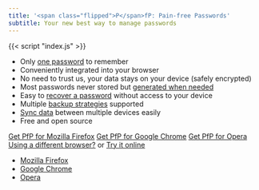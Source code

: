 ```yaml
---
title: '<span class="flipped">P</span>fP: Pain-free Passwords'
subtitle: Your new best way to manage passwords
---
```


{{< script "index.js" >}}

* Only [one password](/documentation/choosing-master-password/) to remember
* Conveniently integrated into your browser
* No need to trust us, your data stays on your device (safely encrypted)
* Most passwords never stored but [generated when needed](/documentation/generated-vs-stored/)
* Easy to [recover a password](/documentation/recovery-strategies/#recovering-generated-passwords-without-backup) without access to your device
* Multiple [backup strategies](/documentation/recovery-strategies/) supported
* [Sync data](/documentation/sync/) between multiple devices easily
* Free and open source

<p>
  <span class="install-container">
    <a class="install firefox" href="https://addons.mozilla.org/addon/easy-passwords/">Get PfP for Mozilla Firefox</a>
    <a class="install chrome" href="https://chrome.google.com/webstore/detail/hplhaekjfmjfnfdllkpjpeenlbclffgh">Get PfP for Google Chrome</a>
    <a class="install opera" href="https://addons.opera.com/extensions/details/easy-passwords/">Get PfP for Opera</a>
    <a class="show-type-selector" href="#">Using a different browser?</a>
  </span>
  <span class="install-separator">or</span>
  <a href="/webclient/">Try it online</a>
</p>

<div class="type-selector">
  <div class="type-selector-arrow"></div>
  <ul class="type-selector-inner">
    <li><a class="type-selector-link" data-type="firefox" href="#">Mozilla Firefox</a></li>
    <li><a class="type-selector-link" data-type="chrome" href="#">Google Chrome</a></li>
    <li><a class="type-selector-link" data-type="opera" href="#">Opera</a></li>
  </ul>
</div>
